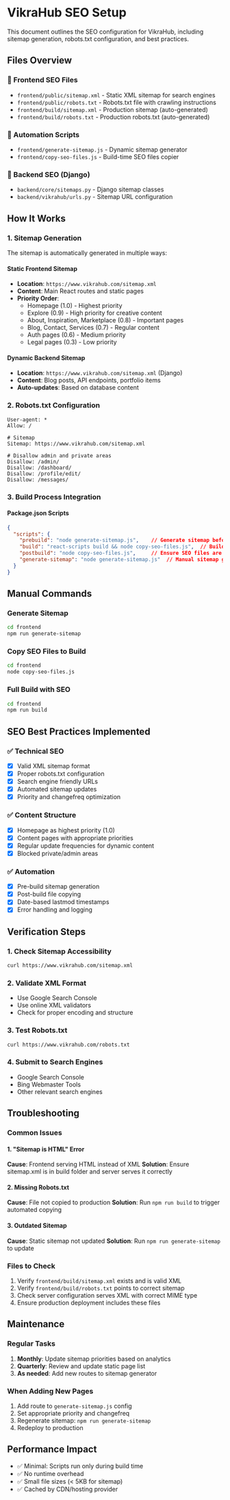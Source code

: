 # VikraHub SEO Setup

This document outlines the SEO configuration for VikraHub, including sitemap generation, robots.txt configuration, and best practices.

## Files Overview

### 📄 Frontend SEO Files
- `frontend/public/sitemap.xml` - Static XML sitemap for search engines
- `frontend/public/robots.txt` - Robots.txt file with crawling instructions
- `frontend/build/sitemap.xml` - Production sitemap (auto-generated)
- `frontend/build/robots.txt` - Production robots.txt (auto-generated)

### 🔧 Automation Scripts
- `frontend/generate-sitemap.js` - Dynamic sitemap generator
- `frontend/copy-seo-files.js` - Build-time SEO files copier

### 🐍 Backend SEO (Django)
- `backend/core/sitemaps.py` - Django sitemap classes
- `backend/vikrahub/urls.py` - Sitemap URL configuration

## How It Works

### 1. Sitemap Generation
The sitemap is automatically generated in multiple ways:

#### Static Frontend Sitemap
- **Location**: `https://www.vikrahub.com/sitemap.xml`
- **Content**: Main React routes and static pages
- **Priority Order**:
  - Homepage (1.0) - Highest priority
  - Explore (0.9) - High priority for creative content
  - About, Inspiration, Marketplace (0.8) - Important pages
  - Blog, Contact, Services (0.7) - Regular content
  - Auth pages (0.6) - Medium priority
  - Legal pages (0.3) - Low priority

#### Dynamic Backend Sitemap
- **Location**: `https://www.vikrahub.com/sitemap.xml` (Django)
- **Content**: Blog posts, API endpoints, portfolio items
- **Auto-updates**: Based on database content

### 2. Robots.txt Configuration
```
User-agent: *
Allow: /

# Sitemap
Sitemap: https://www.vikrahub.com/sitemap.xml

# Disallow admin and private areas
Disallow: /admin/
Disallow: /dashboard/
Disallow: /profile/edit/
Disallow: /messages/
```

### 3. Build Process Integration

#### Package.json Scripts
```json
{
  "scripts": {
    "prebuild": "node generate-sitemap.js",    // Generate sitemap before build
    "build": "react-scripts build && node copy-seo-files.js",  // Build and copy SEO files
    "postbuild": "node copy-seo-files.js",     // Ensure SEO files are copied
    "generate-sitemap": "node generate-sitemap.js"  // Manual sitemap generation
  }
}
```

## Manual Commands

### Generate Sitemap
```bash
cd frontend
npm run generate-sitemap
```

### Copy SEO Files to Build
```bash
cd frontend
node copy-seo-files.js
```

### Full Build with SEO
```bash
cd frontend
npm run build
```

## SEO Best Practices Implemented

### ✅ Technical SEO
- [x] Valid XML sitemap format
- [x] Proper robots.txt configuration
- [x] Search engine friendly URLs
- [x] Automated sitemap updates
- [x] Priority and changefreq optimization

### ✅ Content Structure
- [x] Homepage as highest priority (1.0)
- [x] Content pages with appropriate priorities
- [x] Regular update frequencies for dynamic content
- [x] Blocked private/admin areas

### ✅ Automation
- [x] Pre-build sitemap generation
- [x] Post-build file copying
- [x] Date-based lastmod timestamps
- [x] Error handling and logging

## Verification Steps

### 1. Check Sitemap Accessibility
```bash
curl https://www.vikrahub.com/sitemap.xml
```

### 2. Validate XML Format
- Use Google Search Console
- Use online XML validators
- Check for proper encoding and structure

### 3. Test Robots.txt
```bash
curl https://www.vikrahub.com/robots.txt
```

### 4. Submit to Search Engines
- Google Search Console
- Bing Webmaster Tools
- Other relevant search engines

## Troubleshooting

### Common Issues

#### 1. "Sitemap is HTML" Error
**Cause**: Frontend serving HTML instead of XML
**Solution**: Ensure sitemap.xml is in build folder and server serves it correctly

#### 2. Missing Robots.txt
**Cause**: File not copied to production
**Solution**: Run `npm run build` to trigger automated copying

#### 3. Outdated Sitemap
**Cause**: Static sitemap not updated
**Solution**: Run `npm run generate-sitemap` to update

### Files to Check
1. Verify `frontend/build/sitemap.xml` exists and is valid XML
2. Verify `frontend/build/robots.txt` points to correct sitemap
3. Check server configuration serves XML with correct MIME type
4. Ensure production deployment includes these files

## Maintenance

### Regular Tasks
1. **Monthly**: Update sitemap priorities based on analytics
2. **Quarterly**: Review and update static page list
3. **As needed**: Add new routes to sitemap generator

### When Adding New Pages
1. Add route to `generate-sitemap.js` config
2. Set appropriate priority and changefreq
3. Regenerate sitemap: `npm run generate-sitemap`
4. Redeploy to production

## Performance Impact
- ✅ Minimal: Scripts run only during build time
- ✅ No runtime overhead
- ✅ Small file sizes (< 5KB for sitemap)
- ✅ Cached by CDN/hosting provider
